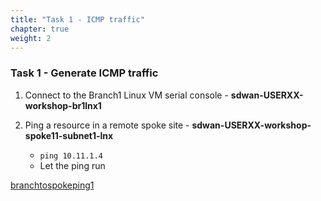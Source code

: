 ```yaml
---
title: "Task 1 - ICMP traffic"
chapter: true
weight: 2
---
```


### Task 1 - Generate ICMP traffic

1. Connect to the Branch1 Linux VM serial console - **sdwan-USERXX-workshop-br1lnx1**
1. Ping a resource in a remote spoke site - **sdwan-USERXX-workshop-spoke11-subnet1-lnx**

    * `ping 10.11.1.4`
    * Let the ping run

  [branchtospokeping1](https://raw.githubusercontent.com/FortinetSecDevOps/technical-recipe-azure-sdwan/main/images/branchtospokeping-01.jpg)
